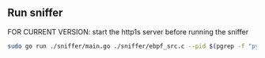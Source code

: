 ## Run sniffer
FOR CURRENT VERSION: start the http1s server before running the sniffer
```bash
sudo go run ./sniffer/main.go ./sniffer/ebpf_src.c --pid $(pgrep -f "python3 ./server/https_server.py 43421")
```
